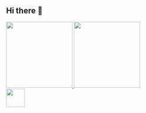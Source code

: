 ## Hi there 👋

<div>
<a href="https://github.com/seu-usuário-aqui">
<img loading="lazy" height="180em" src="https://github-readme-stats.vercel.app/api/top-langs/?username=HermesSoftwareEngineer&layout=compact&langs_count=7&theme=dracula"/>
<img loading="lazy" height="180em" src="https://github-readme-stats.vercel.app/api?username=HermesSoftwareEngineer&show_icons=true&theme=dracula&include_all_commits=true&count_private=true"/>
</div>
  
<img src="https://cdn.jsdelivr.net/gh/devicons/devicon@latest/icons/python/python-original.svg" width="50px"/>
          
